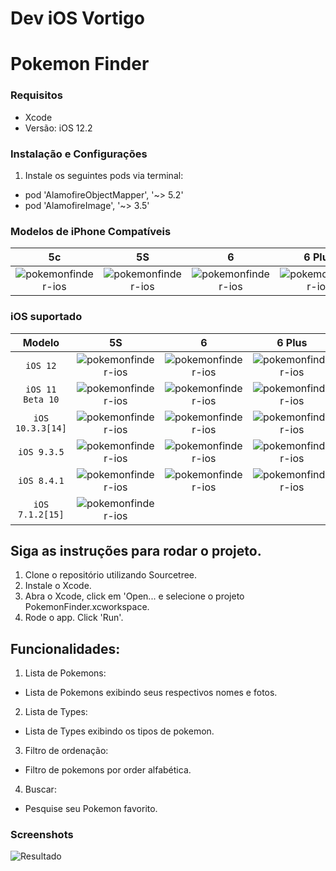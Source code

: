 # Dev iOS Vortigo

# Pokemon Finder #

### Requisitos ###

* Xcode 
* Versão: iOS 12.2

### Instalação e Configurações ###

1. Instale os seguintes pods via terminal:
* pod 'AlamofireObjectMapper', '~> 5.2'
* pod 'AlamofireImage', '~> 3.5'

### Modelos de iPhone Compatíveis ###

| 5c | 5S | 6 | 6 Plus | 6S | 6S Plus | SE | 7 | 7 Plus | 8 | 8 Plus | X | XR | XS |
| :---: | :---: | :---: | :---: | :---: | :---: | :---: | :---: | :---: | :---: | :---: | :---: | :---: | :---: |
| ![pokemonfinder-ios](https://gitlab.com/edwylugo/dev-ios-vortigo/raw/master/Screenshots/iPhone/85px-IPhone_5C.png) | ![pokemonfinder-ios](https://gitlab.com/edwylugo/dev-ios-vortigo/raw/master/Screenshots/iPhone/IPhone_5s.png) | ![pokemonfinder-ios](https://gitlab.com/edwylugo/dev-ios-vortigo/raw/master/Screenshots/iPhone/97px-IPhone6_silver_frontface.png) | ![pokemonfinder-ios](https://gitlab.com/edwylugo/dev-ios-vortigo/raw/master/Screenshots/iPhone/113px-IPhone6_silver_frontface.png) | ![pokemonfinder-ios](https://gitlab.com/edwylugo/dev-ios-vortigo/raw/master/Screenshots/iPhone/97px-IPhone_6s_vector.svg.png) | ![pokemonfinder-ios](https://gitlab.com/edwylugo/dev-ios-vortigo/raw/master/Screenshots/iPhone/113px-IPhone_6s_Plus_vector.svg.png) | ![pokemonfinder-ios](https://gitlab.com/edwylugo/dev-ios-vortigo/raw/master/Screenshots/iPhone/85px-IPhone_SE_rose_gold_copy.png) | ![pokemonfinder-ios](https://gitlab.com/edwylugo/dev-ios-vortigo/raw/master/Screenshots/iPhone/IPhone_7_Jet_Black.svg.png) | ![pokemonfinder-ios](https://gitlab.com/edwylugo/dev-ios-vortigo/raw/master/Screenshots/iPhone/IPhone_7_Plus_Jet_Black.svg.png) | ![pokemonfinder-ios](https://gitlab.com/edwylugo/dev-ios-vortigo/raw/master/Screenshots/iPhone/97px-IPhone_8_vector.svg.png) | ![pokemonfinder-ios](https://gitlab.com/edwylugo/dev-ios-vortigo/raw/master/Screenshots/iPhone/113px-IPhone_8_plus_vector.svg.png) | ![pokemonfinder-ios](https://gitlab.com/edwylugo/dev-ios-vortigo/raw/master/Screenshots/iPhone/100px-IPhone_X_vector.svg.png) | ![pokemonfinder-ios](https://gitlab.com/edwylugo/dev-ios-vortigo/raw/master/Screenshots/iPhone/100px-IPhone_X_vector.svg.png) | ![pokemonfinder-ios](https://gitlab.com/edwylugo/dev-ios-vortigo/raw/master/Screenshots/iPhone/100px-IPhone_X_vector.svg.png) |

### iOS suportado ###

| Modelo 		 | 5S 	| 6 	| 6 Plus | 6S   | 6S Plus | SE  | 7     | 7 Plus | 8  	| 8 Plus | X 	| XR 	| XS 	|
| :---: | :---: | :---: | :---: | :---: | :---: | :---: | :---: | :---: | :---: | :---: | :---: | :---: | :---: |
| `iOS 12` |	![pokemonfinder-ios](https://gitlab.com/edwylugo/dev-ios-vortigo/raw/master/Screenshots/iPhone/15px-Yes_check.svg.png) |	![pokemonfinder-ios](https://gitlab.com/edwylugo/dev-ios-vortigo/raw/master/Screenshots/iPhone/15px-Yes_check.svg.png) |	![pokemonfinder-ios](https://gitlab.com/edwylugo/dev-ios-vortigo/raw/master/Screenshots/iPhone/15px-Yes_check.svg.png)  |	![pokemonfinder-ios](https://gitlab.com/edwylugo/dev-ios-vortigo/raw/master/Screenshots/iPhone/15px-Yes_check.svg.png) |	![pokemonfinder-ios](https://gitlab.com/edwylugo/dev-ios-vortigo/raw/master/Screenshots/iPhone/15px-Yes_check.svg.png)   |	![pokemonfinder-ios](https://gitlab.com/edwylugo/dev-ios-vortigo/raw/master/Screenshots/iPhone/15px-Yes_check.svg.png) |	![pokemonfinder-ios](https://gitlab.com/edwylugo/dev-ios-vortigo/raw/master/Screenshots/iPhone/15px-Yes_check.svg.png) |	![pokemonfinder-ios](https://gitlab.com/edwylugo/dev-ios-vortigo/raw/master/Screenshots/iPhone/15px-Yes_check.svg.png)  |	![pokemonfinder-ios](https://gitlab.com/edwylugo/dev-ios-vortigo/raw/master/Screenshots/iPhone/15px-Yes_check.svg.png) |	![pokemonfinder-ios](https://gitlab.com/edwylugo/dev-ios-vortigo/raw/master/Screenshots/iPhone/15px-Yes_check.svg.png)  |	![pokemonfinder-ios](https://gitlab.com/edwylugo/dev-ios-vortigo/raw/master/Screenshots/iPhone/15px-Yes_check.svg.png) |	![pokemonfinder-ios](https://gitlab.com/edwylugo/dev-ios-vortigo/raw/master/Screenshots/iPhone/15px-Yes_check.svg.png) |	![pokemonfinder-ios](https://gitlab.com/edwylugo/dev-ios-vortigo/raw/master/Screenshots/iPhone/15px-Yes_check.svg.png) |
| `iOS 11 Beta 10` | 	![pokemonfinder-ios](https://gitlab.com/edwylugo/dev-ios-vortigo/raw/master/Screenshots/iPhone/15px-Yes_check.svg.png) |	![pokemonfinder-ios](https://gitlab.com/edwylugo/dev-ios-vortigo/raw/master/Screenshots/iPhone/15px-Yes_check.svg.png) |	![pokemonfinder-ios](https://gitlab.com/edwylugo/dev-ios-vortigo/raw/master/Screenshots/iPhone/15px-Yes_check.svg.png)  |	![pokemonfinder-ios](https://gitlab.com/edwylugo/dev-ios-vortigo/raw/master/Screenshots/iPhone/15px-Yes_check.svg.png) |	![pokemonfinder-ios](https://gitlab.com/edwylugo/dev-ios-vortigo/raw/master/Screenshots/iPhone/15px-Yes_check.svg.png)   |	![pokemonfinder-ios](https://gitlab.com/edwylugo/dev-ios-vortigo/raw/master/Screenshots/iPhone/15px-Yes_check.svg.png) |	![pokemonfinder-ios](https://gitlab.com/edwylugo/dev-ios-vortigo/raw/master/Screenshots/iPhone/15px-Yes_check.svg.png) |	![pokemonfinder-ios](https://gitlab.com/edwylugo/dev-ios-vortigo/raw/master/Screenshots/iPhone/15px-Yes_check.svg.png)  |	![pokemonfinder-ios](https://gitlab.com/edwylugo/dev-ios-vortigo/raw/master/Screenshots/iPhone/15px-Yes_check.svg.png) |	![pokemonfinder-ios](https://gitlab.com/edwylugo/dev-ios-vortigo/raw/master/Screenshots/iPhone/15px-Yes_check.svg.png)  |	![pokemonfinder-ios](https://gitlab.com/edwylugo/dev-ios-vortigo/raw/master/Screenshots/iPhone/15px-Yes_check.svg.png) |	|	|
| `iOS 10.3.3[14]` |	![pokemonfinder-ios](https://gitlab.com/edwylugo/dev-ios-vortigo/raw/master/Screenshots/iPhone/15px-Yes_check.svg.png) |	![pokemonfinder-ios](https://gitlab.com/edwylugo/dev-ios-vortigo/raw/master/Screenshots/iPhone/15px-Yes_check.svg.png) |	![pokemonfinder-ios](https://gitlab.com/edwylugo/dev-ios-vortigo/raw/master/Screenshots/iPhone/15px-Yes_check.svg.png)  |	![pokemonfinder-ios](https://gitlab.com/edwylugo/dev-ios-vortigo/raw/master/Screenshots/iPhone/15px-Yes_check.svg.png) |	![pokemonfinder-ios](https://gitlab.com/edwylugo/dev-ios-vortigo/raw/master/Screenshots/iPhone/15px-Yes_check.svg.png)   |	![pokemonfinder-ios](https://gitlab.com/edwylugo/dev-ios-vortigo/raw/master/Screenshots/iPhone/15px-Yes_check.svg.png) |	![pokemonfinder-ios](https://gitlab.com/edwylugo/dev-ios-vortigo/raw/master/Screenshots/iPhone/15px-Yes_check.svg.png) |	![pokemonfinder-ios](https://gitlab.com/edwylugo/dev-ios-vortigo/raw/master/Screenshots/iPhone/15px-Yes_check.svg.png)  |	 |	  |	 |	 |	 |
| `iOS 9.3.5` 	 |	![pokemonfinder-ios](https://gitlab.com/edwylugo/dev-ios-vortigo/raw/master/Screenshots/iPhone/15px-Yes_check.svg.png) |	![pokemonfinder-ios](https://gitlab.com/edwylugo/dev-ios-vortigo/raw/master/Screenshots/iPhone/15px-Yes_check.svg.png) |	![pokemonfinder-ios](https://gitlab.com/edwylugo/dev-ios-vortigo/raw/master/Screenshots/iPhone/15px-Yes_check.svg.png)  |	![pokemonfinder-ios](https://gitlab.com/edwylugo/dev-ios-vortigo/raw/master/Screenshots/iPhone/15px-Yes_check.svg.png) |	![pokemonfinder-ios](https://gitlab.com/edwylugo/dev-ios-vortigo/raw/master/Screenshots/iPhone/15px-Yes_check.svg.png)   |	![pokemonfinder-ios](https://gitlab.com/edwylugo/dev-ios-vortigo/raw/master/Screenshots/iPhone/15px-Yes_check.svg.png) |	![pokemonfinder-ios](https://gitlab.com/edwylugo/dev-ios-vortigo/raw/master/Screenshots/iPhone/15px-Yes_check.svg.png) |	  |	 |	  |	 |		|    |
| `iOS 8.4.1`	 |  ![pokemonfinder-ios](https://gitlab.com/edwylugo/dev-ios-vortigo/raw/master/Screenshots/iPhone/15px-Yes_check.svg.png) | 	![pokemonfinder-ios](https://gitlab.com/edwylugo/dev-ios-vortigo/raw/master/Screenshots/iPhone/15px-Yes_check.svg.png) |	![pokemonfinder-ios](https://gitlab.com/edwylugo/dev-ios-vortigo/raw/master/Screenshots/iPhone/15px-Yes_check.svg.png)  |	 |	   |	 |	 |	  |	 |		 |		|		|	 |
| `iOS 7.1.2[15]`  |  ![pokemonfinder-ios](https://gitlab.com/edwylugo/dev-ios-vortigo/raw/master/Screenshots/iPhone/15px-Yes_check.svg.png) | 	 |	  |	 |	   |	 |	 |	  |	 |		 |		|		|	 |

## Siga as instruções para rodar o projeto. ##
1. Clone o repositório utilizando Sourcetree.
2. Instale o Xcode.
3. Abra o Xcode, click em 'Open... e selecione o projeto PokemonFinder.xcworkspace. 
4. Rode o app. Click 'Run'.


## Funcionalidades:
1. Lista de Pokemons:
- Lista de Pokemons exibindo seus respectivos nomes e fotos.
 
2. Lista de Types:
- Lista de Types exibindo os tipos de pokemon.

3. Filtro de ordenação:
- Filtro de pokemons por order alfabética. 
 
4. Buscar:
- Pesquise seu Pokemon favorito.
 
### Screenshots ###

![Resultado](https://gitlab.com/edwylugo/dev-ios-vortigo/raw/master/Screenshots/welcome.png)



